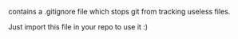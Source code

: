 contains a .gitignore file which stops git from
tracking useless files. 

Just import this file in your repo to use it :)

